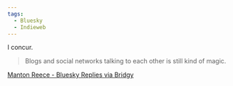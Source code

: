 ```yaml
---
tags:
  - Bluesky
  - Indieweb
---
```


I concur.

> Blogs and social networks talking to each other is still kind of magic.

<a href="https://www.manton.org/2023/12/28/bluesky-replies-via.html" class="u-in-reply-to" rel="in-reply-to">Manton Reece - Bluesky Replies via Bridgy</a>


<a class="u-bridgy-fed" href="https://fed.brid.gy/" hidden="from-humans"></a>